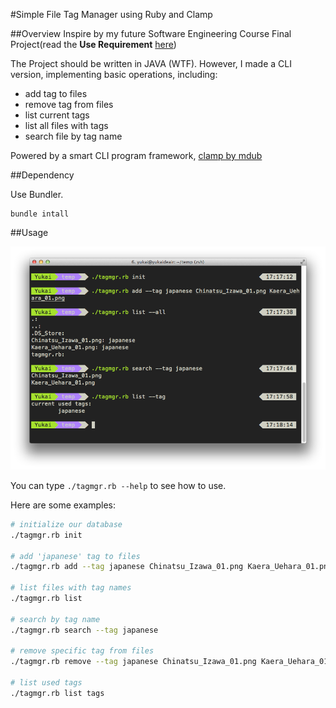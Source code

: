 #Simple File Tag Manager using Ruby and Clamp

##Overview
Inspire by my future Software Engineering Course Final Project(read the **Use Requirement** [here](https://hackpad.com/-Use-Requirement-RzuVlOBv6S9))

The Project should be written in JAVA (WTF). However, I made a CLI version, implementing basic operations, including:

* add tag to files
* remove tag from files
* list current tags
* list all files with tags
* search file by tag name


Powered by a smart CLI program framework, [clamp by mdub](https://github.com/mdub/clamp)

##Dependency

Use Bundler.

	bundle intall

##Usage

![demo](1.png)


You can type `./tagmgr.rb --help` to see how to use.

Here are some examples:

```bash
# initialize our database
./tagmgr.rb init

# add 'japanese' tag to files
./tagmgr.rb add --tag japanese Chinatsu_Izawa_01.png Kaera_Uehara_01.png

# list files with tag names
./tagmgr.rb list

# search by tag name
./tagmgr.rb search --tag japanese

# remove specific tag from files
./tagmgr.rb remove --tag japanese Chinatsu_Izawa_01.png Kaera_Uehara_01.png

# list used tags
./tagmgr.rb list tags
```


